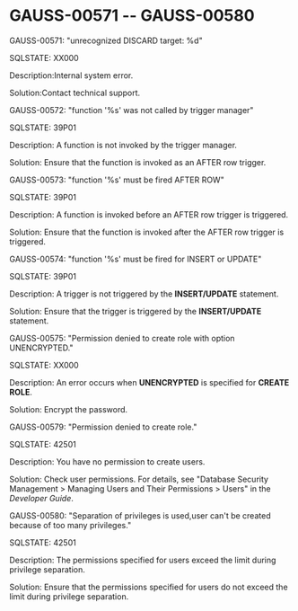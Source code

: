 # GAUSS-00571 -- GAUSS-00580<a name="EN-US_TOPIC_0302073242"></a>

GAUSS-00571: "unrecognized DISCARD target: %d"

SQLSTATE: XX000

Description:Internal system error.

Solution:Contact technical support.

GAUSS-00572: "function '%s' was not called by trigger manager"

SQLSTATE: 39P01

Description: A function is not invoked by the trigger manager.

Solution: Ensure that the function is invoked as an AFTER row trigger.

GAUSS-00573: "function '%s' must be fired AFTER ROW"

SQLSTATE: 39P01

Description: A function is invoked before an AFTER row trigger is triggered.

Solution: Ensure that the function is invoked after the AFTER row trigger is triggered.

GAUSS-00574: "function '%s' must be fired for INSERT or UPDATE"

SQLSTATE: 39P01

Description: A trigger is not triggered by the  **INSERT/UPDATE**  statement.

Solution: Ensure that the trigger is triggered by the  **INSERT/UPDATE**  statement.

GAUSS-00575: "Permission denied to create role with option UNENCRYPTED."

SQLSTATE: XX000

Description: An error occurs when  **UNENCRYPTED**  is specified for  **CREATE ROLE**.

Solution: Encrypt the password.

GAUSS-00579: "Permission denied to create role."

SQLSTATE: 42501

Description: You have no permission to create users.

Solution: Check user permissions. For details, see "Database Security Management \> Managing Users and Their Permissions \> Users" in the  _Developer Guide_.

GAUSS-00580: "Separation of privileges is used,user can't be created because of too many privileges."

SQLSTATE: 42501

Description: The permissions specified for users exceed the limit during privilege separation.

Solution: Ensure that the permissions specified for users do not exceed the limit during privilege separation.

